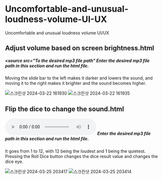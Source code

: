# Uncomfortable-and-unusual-loudness-volume-UI-UX
Uncomfortable and unusual loudness volume UI/UX


## Adjust volume based on screen brightness.html
##### <source src="To the desired mp3 file path" Enter the desired mp3 file path in this section and run the html file.
Moving the slide bar to the left makes it darker and lowers the sound, and moving it to the right makes it brighter and the sound becomes higher.


![스크린샷 2024-03-22 161930](https://github.com/dldbfla/Uncomfortable-and-unusual-loudness-volume-UI-UX/assets/89433437/712de7f8-fe31-4aca-a588-762b6e2046d4)
![스크린샷 2024-03-22 161935](https://github.com/dldbfla/Uncomfortable-and-unusual-loudness-volume-UI-UX/assets/89433437/836c79ed-d1aa-44c8-b312-1b6769318455)



## Flip the dice to change the sound.html
##### <audio id="controlSound" controls src="Desired MP3 sound" loop></audio> Enter the desired mp3 file path in this section and run the html file.
It goes from 1 to 12, with 12 being the loudest and 1 being the quietest. Pressing the Roll Dice button changes the dice result value and changes the dice eye.


![스크린샷 2024-03-25 203417](https://github.com/dldbfla/Uncomfortable-and-unusual-loudness-volume-UI-UX/assets/89433437/2d3e78bb-ecda-453b-bf93-e4edfc7597a1)
![스크린샷 2024-03-25 203414](https://github.com/dldbfla/Uncomfortable-and-unusual-loudness-volume-UI-UX/assets/89433437/3cf2268e-5b12-49e6-adbc-ea6f5b936838)
